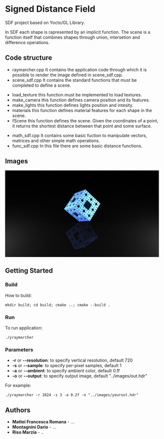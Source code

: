 # Signed Distance Field

SDF project based on Yocto/GL Library.

In SDF each shape is rapresented by an implicit function. The scene is a function itself that combines shapes through union, intersetion and difference operations. 

## Code structure

- raymarcher.cpp
It contains the application code through which it is possible to render the image defined in scene_sdf.cpp.
- scene_sdf.cpp
It contains the standard functions that must be completed to define a scene.
* load_texture
this function must be implemented to load textures.
* make_camera
this function defines camera position and its features.
* make_lights
this function defines lights position and intesity.
* materials
this function defines material features for each shape in the scene.
* fScene
this function defines the scene.
Given the coordinates of a point, it returns the shortest distance between that point and some surface.
- math_sdf.cpp
It contains some basic fuction to manipulate vectors, matrices and other simple math operations.
- func_sdf.cpp
In this file there are some basic distance functions.


## Images

![Image](images/out_menger_sponge.png)

## Getting Started

### Build
How to build:
``` shell
mkdir build; cd build; cmake ..; cmake --build .
```

### Run
To run application:
``` shell
./yraymarcher
```

### Parameters
- **-r** or **--resolution**: to specify vertical resolution, default 720
- **-s** or **--sample**: to specify per-pixel samples, default 1
- **-a** or **--ambient**: to specify ambient color, default 0.1f
- **-o** or **--output**: to specify output image, default "../images/out.hdr"

For example:
``` shell
./yraymarcher -r 1024 -s 3 -a 0.2f -o "../images/yourout.hdr"
```

## Authors
* **Mattei Francesca Romana** - ...
* **Montagnini Dario** - ...
* **Riso Marzia** - ..

